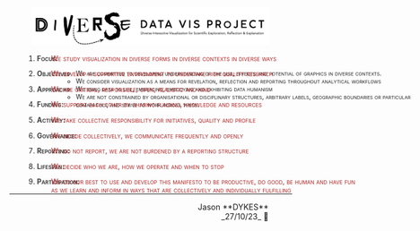 <link rel="stylesheet" type="text/css" href="../css/pages.css"/>

<style>
    .manifesto ol li {color:#202020; margin-left:2em; font-size:90%; font-variant-caps: small-caps}
    .manifesto ol li strong {color:#404040; }
    .manifesto ol li em {color:#b02020; position: absolute; left:24em; font-style: normal}
    .manifesto ul {color:#606060; position: absolute; left:24em; font-style: normal}
    .jdSig {text-align:right; margin-right:3em}
    </style>

<div width="80%" style="padding-left:8%; padding-right:8%;  align:center"><img src="./img/diverseDataVis.png"/></div>

<div class="manifesto" markdown="1">

1. **Focus:** _We study visualization in diverse forms in diverse contexts in diverse ways_

   - We are committed to developing understanding of the use, effects and potential of graphics in diverse contexts.
   - We consider visualization as a means for revelation, reflection and reporting throughout analytical workflows
   - We bring data to life, embracing, embodying and exhibiting data humanism
   - We are not constrained by organisational or disciplinary structures, arbitrary labels, geographic boundaries or particular domain foci, and strive to work across these.

2. **Objective:** _We develop a supportive environment to undertake high quality research_

3. **Approach:** _We are critical, responsible, open, realistic and kind_

4. **Funding:** _We support each other by sharing funding, knowledge and resources_

5. **Activity:** _We take collective responsibility for initiatives, quality and profile_

6. **Governance:** _We decide collectively, we communicate frequently and openly_

7. **Reporting:** _We do not report, we are not burdened by a reporting structure_

8. **Lifespan:** _We decide who we are, how we operate and when to stop_

9. **Participation:** _We do our best to use and develop this manifesto to be productive, do good, be human and have fun<br/>as we learn and inform in ways that are collectively and individually fulfilling_

</div>

---

<div class="jdSig" markdown="1">
Jason **DYKES**<br/>
_27/10/23_ 🐁
</div>
